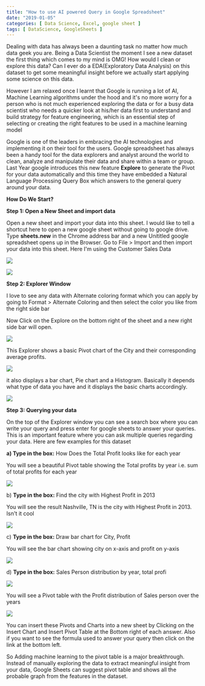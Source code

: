 ```yaml
---
title: "How to use AI powered Query in Google Spreadsheet"
date: "2019-01-05"
categories: [ Data Science, Excel, google sheet ]
tags: [ DataScience, GoogleSheets ]
---
```


Dealing with data has always been a daunting task no matter how much data geek you are. Being a Data Scientist the moment I see a new dataset the first thing which comes to my mind is OMG! How would I clean or explore this data? Can I ever do a EDA(Exploratory Data Analysis) on this dataset to get some meaningful insight before we actually start applying some science on this data.

However I am relaxed once I learnt that Google is running a lot of AI, Machine Learning algorithms under the hood and it's no more worry for a person who is not much experienced exploring the data or for a busy data scientist who needs a quicker look at his/her data first to understand and build strategy for feature engineering, which is an essential step of selecting or creating the right features to be used in a machine learning model

Google is one of the leaders in embracing the AI technologies and implementing it on their tool for the users. Google spreadsheet has always been a handy tool for the data explorers and analyst around the world to clean, analyze and manipulate their data and share within a team or group. Last Year google introduces this new feature **Explore** to generate the Pivot for your data automatically and this time they have embedded a Natural Language Processing Query Box which answers to the
general query around your data.

**How Do We Start?**

**Step 1: Open a New Sheet and import data**

Open a new sheet and import your data into this sheet. I would like to tell a shortcut here to open a new google sheet without going to google drive. Type **sheets.new** in the Chrome address bar and a new Unititled google spreadsheet opens up in the Browser. Go to File > Import and then import your data into this sheet. Here I'm using the Customer Sales Data

![](/images/2019/01/image-18.png)

![](/images/2019/01/image-10.png)

**Step 2: Explorer Window**

I love to see any data with Alternate coloring format which you can apply by going to Format > Alternate Coloring and then select the color you like from the right side bar

Now Click on the Explore on the bottom right of the sheet and a new right side bar will open.

![](/images/2019/01/image-11.png)

This Explorer shows a basic Pivot chart of the City and their corresponding average profits.

![](/images/2019/01/image-12.png)

it also displays a bar chart, Pie chart and a Histogram. Basically it depends what type of data you have and it displays the basic charts accordingly.

![](/images/2019/01/image-13.png)

**Step 3: Querying your data**

On the top of the Explorer window you can see a search box where you can write your query and press enter for google sheets to answer your queries. This is an important feature where you can ask multiple queries regarding your data. Here are few examples for this dataset

**a) Type in the box:** How Does the Total Profit looks like for each year

You will see a beautiful Pivot table showing the Total profits by year i.e. sum of total profits for each year

![](/images/2019/01/image-14.png)

b) **Type in the box:** Find the city with Highest Profit in 2013

You will see the result Nashville, TN is the city with Highest Profit in 2013. Isn't it cool

![](/images/2019/01/image-15.png)

c) **Type in the box:** Draw bar chart for City, Profit

You will see the bar chart showing city on x-axis and profit on y-axis

![](/images/2019/01/image-16.png)

d) **Type in the box:** Sales Person distribution by year, total profi

![](/images/2019/01/image-19.png)

You will see a Pivot table with the Profit distribution of Sales person over the years

![](/images/2019/01/image-17.png)

You can insert these Pivots and Charts into a new sheet by Clicking on the Insert Chart and Insert Pivot Table at the Bottom right of each answer. Also if you want to see the formula used to answer your query then click on the link at the bottom left.

So Adding machine learning to the pivot table is a major breakthrough. Instead of manually exploring the data to extract meaningful insight from your data, Google Sheets can suggest pivot table and shows all the probable graph from the features in the dataset.
